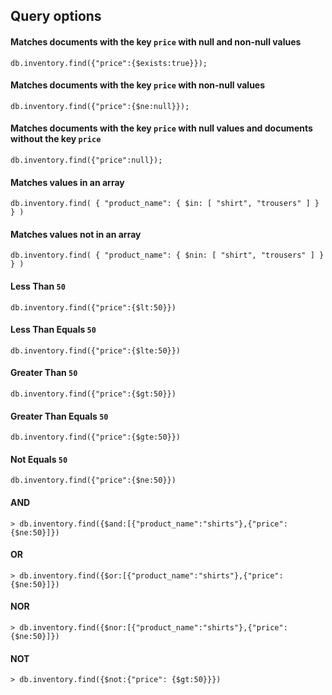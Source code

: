 ## Query options
#### Matches documents with the key `price` with null and non-null values
```
db.inventory.find({"price":{$exists:true}});
```

#### Matches documents with the key `price` with non-null values
```
db.inventory.find({"price":{$ne:null}});
```

#### Matches documents with the key `price` with null values and documents without the key `price`
```
db.inventory.find({"price":null});
```

#### Matches values in an array
```
db.inventory.find( { "product_name": { $in: [ "shirt", "trousers" ] } } )
```

#### Matches values not in an array
```
db.inventory.find( { "product_name": { $nin: [ "shirt", "trousers" ] } } )
```

#### Less Than	`50`
```
db.inventory.find({"price":{$lt:50}})
```

#### Less Than Equals	`50`
```
db.inventory.find({"price":{$lte:50}})
```

#### Greater Than	`50`
```
db.inventory.find({"price":{$gt:50}})
```

#### Greater Than Equals	`50`
```
db.inventory.find({"price":{$gte:50}})
```

#### Not Equals	`50`
```
db.inventory.find({"price":{$ne:50}})
```

#### AND
```
> db.inventory.find({$and:[{"product_name":"shirts"},{"price": {$ne:50}]})
```

#### OR
```
> db.inventory.find({$or:[{"product_name":"shirts"},{"price": {$ne:50}]})
```

#### NOR
```
> db.inventory.find({$nor:[{"product_name":"shirts"},{"price": {$ne:50}]})
```

#### NOT
```
> db.inventory.find({$not:{"price": {$gt:50}}})
```
